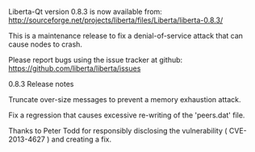 Liberta-Qt version 0.8.3 is now available from:
  http://sourceforge.net/projects/liberta/files/Liberta/liberta-0.8.3/

This is a maintenance release to fix a denial-of-service attack that
can cause nodes to crash.

Please report bugs using the issue tracker at github:
  https://github.com/liberta/liberta/issues

0.8.3 Release notes

Truncate over-size messages to prevent a memory exhaustion attack.

Fix a regression that causes excessive re-writing of the 'peers.dat' file.


Thanks to Peter Todd for responsibly disclosing the vulnerability
( CVE-2013-4627 ) and creating a fix.
